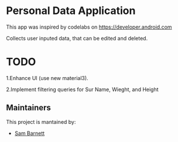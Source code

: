 # Personal Data Application

This app was inspired by codelabs on https://developer.android.com

Collects user inputed data, that can be edited and deleted. 


# TODO

1.Enhance UI (use new material3).

2.Implement filtering queries for Sur Name, Wieght, and Height





## Maintainers
This project is mantained by:
* [Sam Barnett](http://github.com/BlueRinzler)
